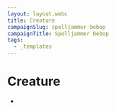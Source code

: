 ```yaml
---
layout: layout.webc
title: Creature
campaignSlug: spelljammer-bebop
campaignTitle: Spelljammer Bebop
tags:
  - _templates
---
```

# Creature
- 
